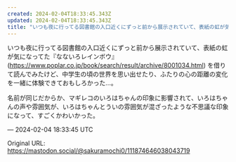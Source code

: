 ```yaml
---
created: 2024-02-04T18:33:45.343Z
updated: 2024-02-04T18:33:45.343Z
title: "いつも夜に行ってる図書館の入口近くにずっと前から展示されていて、表紙の虹が気になってた『なないろレインボウ』(https://www.poplar.co.jp/[...]"
---
```


<p>いつも夜に行ってる図書館の入口近くにずっと前から展示されていて、表紙の虹が気になってた『なないろレインボウ』(<a href="https://www.poplar.co.jp/book/search/result/archive/8001034.html" target="_blank" rel="nofollow noopener noreferrer" translate="no"><span class="invisible">https://www.</span><span class="ellipsis">poplar.co.jp/book/search/resul</span><span class="invisible">t/archive/8001034.html</span></a>) を借りて読んでみたけど、中学生の頃の世界を思い出せたり、ふたりの心の距離の変化を一緒に体験できておもしろかった…。</p><p>名前が同じだからか、マギレコのいろはちゃんの印象に影響されて、いろはちゃんの声や雰囲気が、いろはちゃんとういの雰囲気が混ざったような不思議な印象になって、すごくかわいかった。</p>

&mdash; 2024-02-04 18:33:45 UTC

Original URL: https://mastodon.social/@sakuramochi0/111874646038043719
